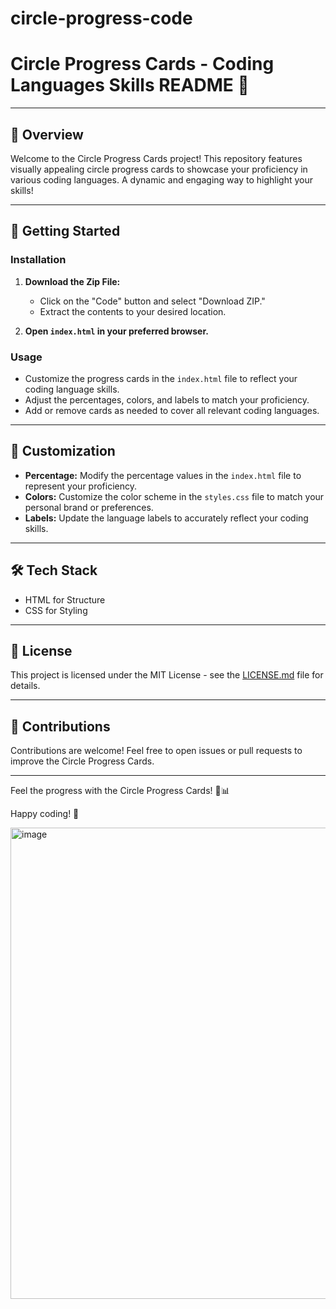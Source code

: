 # circle-progress-code
# Circle Progress Cards - Coding Languages Skills README 🚀

---

## 🌟 Overview

Welcome to the Circle Progress Cards project! This repository features visually appealing circle progress cards to showcase your proficiency in various coding languages. A dynamic and engaging way to highlight your skills!

---

## 🚀 Getting Started

### Installation

1. **Download the Zip File:**
   - Click on the "Code" button and select "Download ZIP."
   - Extract the contents to your desired location.

2. **Open `index.html` in your preferred browser.**

### Usage

- Customize the progress cards in the `index.html` file to reflect your coding language skills.
- Adjust the percentages, colors, and labels to match your proficiency.
- Add or remove cards as needed to cover all relevant coding languages.

---

## 🎨 Customization

- **Percentage:** Modify the percentage values in the `index.html` file to represent your proficiency.
- **Colors:** Customize the color scheme in the `styles.css` file to match your personal brand or preferences.
- **Labels:** Update the language labels to accurately reflect your coding skills.

---

## 🛠️ Tech Stack

- HTML for Structure
- CSS for Styling


---

## 📄 License

This project is licensed under the MIT License - see the [LICENSE.md](LICENSE.md) file for details.

---

## 🤝 Contributions

Contributions are welcome! Feel free to open issues or pull requests to improve the Circle Progress Cards.

---

Feel the progress with the Circle Progress Cards! 🚀📊

Happy coding! 🌟


<img width="754" alt="image" src="https://github.com/elijahgummer/circle-progress-code/assets/96103526/91705b7d-7867-4cb4-a19a-e59a5b13edea">
